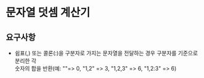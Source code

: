 # 문자열 덧셈 계산기

## 요구사항

- 쉼표(,) 또는 콜론(:)을 구분자로 가지는 문자열을 전달하는 경우 구분자를 기준으로 분리한 각  
  숫자의 합을 반환(예: ""=> 0, "1,2" => 3, "1,2,3" => 6, "1,2:3" => 6)